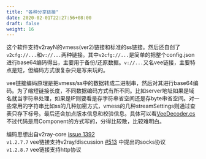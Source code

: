 ```yaml
---
title: "各种分享链接"
date: 2020-02-01T22:27:56+08:00
draft: false
weight: 16
---
```


这个软件支持v2rayN的vmess(ver2)链接和标准的ss链接。然后还自创了`v2cfg://...`和`v://...`两种链接。其中`v2cfg://...`是简单的把整个config.json进行base64编码得出，主要用于备份/还原数据。`v://...`又名vee链接，主要特点是短，但编码方式很复杂只是写来玩的。  

vee链接编码原理是把vmess/ss中的数据转成二进制串，然后对其进行base64编码。为了缩短链接长度，不同数据编码方式有所不同。比如server地址如果是域名就当字符串处理，如果是IP则要看是存字符串省空间还是存byte串省空间。对一些常用的字符串比如ss的几种加密方式，vmess的几种streamSettings则通过查表只存下标号。最后还会加点版本信息和校验信息。具体可以看[VeeDecoder.cs][1]不过代码是用Component的方式写的，分得比较散，比较难明白。  

编码思想出自v2ray-core [issue 1392][2]  
`v1.2.7.7` vee链接支持v2ray/discussion [#513](https://github.com/v2ray/discussion/issues/513) 中提出的socks协议  
`v1.2.8.7` vee链接支持http协议  

[1]: https://github.com/vrnobody/V2RayGCon/blob/master/V2RayGCon/Services/ShareLinkComponents/VeeDecoder.cs "VeeDecoder.cs"
[2]: https://github.com/v2ray/v2ray-core/issues/1392 "v2ray-core #1392"

